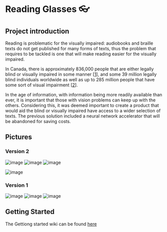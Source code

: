 <link href="/docs/style.css" rel="stylesheet"></link>

# Reading Glasses :eyeglasses:

## Project introduction

Reading is problematic for the visually impaired: audiobooks and braille texts do not get published for many forms of texts, thus the problem that requires to be tackled is one that will make reading easier for the visually impaired. 

In Canada, there is approximately 836,000 people that are either legally blind or visually impaired in some manner [[1](https://www.thecanadianencyclopedia.ca/en/article/blindness-and-vision-loss-emc)], and some 39 million legally blind individuals worldwide as well as up to 285 million people that have some sort of visual impairment [[2](https://www.who.int/blindness/publications/globaldata/en/#:~:text=Globally%20the%20number%20of%20people,are%2082%25%20of%20all%20blind)]. 

In the age of information, with information being more readily available than ever, it is important that those with vision problems can keep up with the others. Considering this, it was deemed important to create a product that would aid the blind or visually impaired have access to a wider selection of texts. The previous solution included a neural network accelerator that will be abandoned for saving costs.

## Pictures

### Version 2
![image](https://user-images.githubusercontent.com/36091631/112915189-cb63ac80-90cb-11eb-9eee-91976b2151cc.png#img)
![image](https://user-images.githubusercontent.com/36091631/112915203-d4ed1480-90cb-11eb-8267-5e4c5fe302cc.png#img)
![image](https://user-images.githubusercontent.com/36091631/112915214-d9193200-90cb-11eb-956a-ebe84afb9cff.png#img)

![image](https://user-images.githubusercontent.com/36091631/112915344-11207500-90cc-11eb-8116-53b0b7bd6356.png#img)

### Version 1

![image](https://user-images.githubusercontent.com/36091631/112915291-fb12b480-90cb-11eb-90ee-1c7e139da9d4.png#img)
![image](https://user-images.githubusercontent.com/36091631/112915295-fe0da500-90cb-11eb-991c-2d338e933d17.png#img)
![image](https://user-images.githubusercontent.com/36091631/112915310-0239c280-90cc-11eb-848b-499056208082.png#img)

## Getting Started
The Gettiong started wiki can be found [here](docs/getting-started.md)
